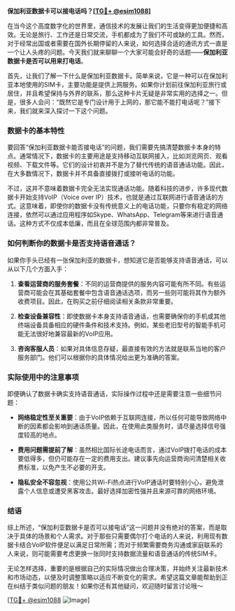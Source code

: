 **保加利亚数据卡可以接电话吗？[[TG💪+ @esim1088](https://t.me/s/esim1088)]**

在当今这个高度数字化的世界里，通信技术的发展让我们的生活变得更加便捷和高效。无论是旅行、工作还是日常交流，手机都成为了我们不可或缺的工具。然而，对于经常出国或者需要在国外长期停留的人来说，如何选择合适的通讯方式一直是一个让人头疼的问题。今天我们就来聊聊一个大家可能会好奇的话题——**保加利亚数据卡是否可以用来打电话**。

首先，让我们了解一下什么是保加利亚数据卡。简单来说，它是一种可以在保加利亚本地使用的SIM卡，主要功能是提供上网服务。如果你计划前往保加利亚旅行或居住，并且希望保持与外界的联系，那么这种卡片无疑是非常实用的选择之一。但是，很多人会问：“既然它是专门设计用于上网的，那它能不能打电话呢？”接下来，我们就来深入探讨一下这个问题。

### 数据卡的基本特性

要回答“保加利亚数据卡能否接电话”的问题，我们需要先搞清楚数据卡本身的特点。通常情况下，数据卡的主要用途是支持移动互联网接入，比如浏览网页、观看视频、下载文件等。它们的设计初衷并不是为了替代传统的语音通话功能。因此，在大多数情况下，数据卡并不具备直接拨打或接听电话的功能。

不过，这并不意味着数据卡完全无法实现通话功能。随着科技的进步，许多现代数据卡开始支持VoIP（Voice over IP）技术，也就是通过互联网进行语音通话的方式。这意味着，即使你的数据卡没有传统意义上的电话功能，只要你有稳定的网络连接，依然可以通过应用程序如Skype、WhatsApp、Telegram等来进行语音通话。这种方式不仅成本低廉，而且在全球范围内都非常普及。

### 如何判断你的数据卡是否支持语音通话？

如果你手头已经有一张保加利亚的数据卡，想知道它是否能够支持语音通话，可以从以下几个方面入手：

1. **查看运营商的服务套餐**：不同的运营商提供的服务内容可能有所不同。有些运营商可能会在其基础套餐中包含语音通话选项，而另一些则可能将其作为额外收费项目。因此，在购买之前仔细阅读相关条款非常重要。
   
2. **检查设备兼容性**：即使数据卡本身支持语音通话，也需要确保你的手机或其他终端设备具备相应的硬件条件和技术支持。例如，某些老旧型号的智能手机可能无法很好地兼容最新的VoIP应用。

3. **咨询客服人员**：如果对具体信息存疑，最直接有效的方法就是联系当地的客户服务部门。他们可以根据你的具体情况给出更为准确的答案。

### 实际使用中的注意事项

即便确认了数据卡确实支持语音通话，实际操作过程中还是需要注意一些细节问题：

- **网络稳定性至关重要**：由于VoIP依赖于互联网连接，所以任何可能导致网络中断的因素都会影响到通话质量。因此，在使用此类服务时，请尽量选择信号强度较高的地点。
  
- **费用问题需提前了解**：虽然相比国际长途电话而言，通过VoIP拨打电话的成本要低得多，但仍可能存在一定的费用支出。建议事先向运营商询问清楚相关收费标准，以免产生不必要的开支。

- **隐私安全不容忽视**：使用公共Wi-Fi热点进行VoIP通话时要特别小心，避免泄露个人信息或遭受黑客攻击。最好选择加密性强并且来源可靠的网络环境。

### 结语

综上所述，“保加利亚数据卡是否可以接电话”这一问题并没有绝对的答案，而是取决于具体的场景和个人需求。对于那些只需要偶尔打个电话的人来说，利用现有数据卡结合VoIP软件便足以满足日常所需；而对于频繁需要商务沟通或家庭联系的人来说，则可能需要考虑更换一张同时支持数据流量和语音通话的传统SIM卡。

无论怎样选择，重要的是根据自己的实际情况做出合理决策，并始终关注最新技术和市场动态，以便及时调整策略以适应不断变化的需求。希望这篇文章能帮助到正在纠结于类似问题的朋友！如果你还有其他疑问，欢迎随时留言讨论哦～ 

[[TG💪+ @esim1088](https://t.me/s/esim1088) ![Image](https://i.postimg.cc/4NQfJmqS/Snipaste-2025-05-13-00-14-12.png)]